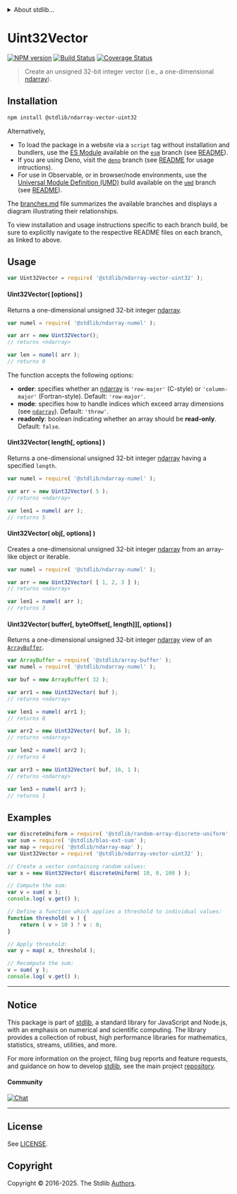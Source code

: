 <!--

@license Apache-2.0

Copyright (c) 2025 The Stdlib Authors.

Licensed under the Apache License, Version 2.0 (the "License");
you may not use this file except in compliance with the License.
You may obtain a copy of the License at

   http://www.apache.org/licenses/LICENSE-2.0

Unless required by applicable law or agreed to in writing, software
distributed under the License is distributed on an "AS IS" BASIS,
WITHOUT WARRANTIES OR CONDITIONS OF ANY KIND, either express or implied.
See the License for the specific language governing permissions and
limitations under the License.

-->


<details>
  <summary>
    About stdlib...
  </summary>
  <p>We believe in a future in which the web is a preferred environment for numerical computation. To help realize this future, we've built stdlib. stdlib is a standard library, with an emphasis on numerical and scientific computation, written in JavaScript (and C) for execution in browsers and in Node.js.</p>
  <p>The library is fully decomposable, being architected in such a way that you can swap out and mix and match APIs and functionality to cater to your exact preferences and use cases.</p>
  <p>When you use stdlib, you can be absolutely certain that you are using the most thorough, rigorous, well-written, studied, documented, tested, measured, and high-quality code out there.</p>
  <p>To join us in bringing numerical computing to the web, get started by checking us out on <a href="https://github.com/stdlib-js/stdlib">GitHub</a>, and please consider <a href="https://opencollective.com/stdlib">financially supporting stdlib</a>. We greatly appreciate your continued support!</p>
</details>

# Uint32Vector

[![NPM version][npm-image]][npm-url] [![Build Status][test-image]][test-url] [![Coverage Status][coverage-image]][coverage-url] <!-- [![dependencies][dependencies-image]][dependencies-url] -->

> Create an unsigned 32-bit integer vector (i.e., a one-dimensional [ndarray][@stdlib/ndarray/ctor]).

<!-- Section to include introductory text. Make sure to keep an empty line after the intro `section` element and another before the `/section` close. -->

<section class="intro">

</section>

<!-- /.intro -->

<!-- Package usage documentation. -->

<section class="installation">

## Installation

```bash
npm install @stdlib/ndarray-vector-uint32
```

Alternatively,

-   To load the package in a website via a `script` tag without installation and bundlers, use the [ES Module][es-module] available on the [`esm`][esm-url] branch (see [README][esm-readme]).
-   If you are using Deno, visit the [`deno`][deno-url] branch (see [README][deno-readme] for usage intructions).
-   For use in Observable, or in browser/node environments, use the [Universal Module Definition (UMD)][umd] build available on the [`umd`][umd-url] branch (see [README][umd-readme]).

The [branches.md][branches-url] file summarizes the available branches and displays a diagram illustrating their relationships.

To view installation and usage instructions specific to each branch build, be sure to explicitly navigate to the respective README files on each branch, as linked to above.

</section>

<section class="usage">

## Usage

```javascript
var Uint32Vector = require( '@stdlib/ndarray-vector-uint32' );
```

#### Uint32Vector( \[options] )

Returns a one-dimensional unsigned 32-bit integer [ndarray][@stdlib/ndarray/ctor].

```javascript
var numel = require( '@stdlib/ndarray-numel' );

var arr = new Uint32Vector();
// returns <ndarray>

var len = numel( arr );
// returns 0
```

The function accepts the following options:

-   **order**: specifies whether an [ndarray][@stdlib/ndarray/ctor] is `'row-major'` (C-style) or `'column-major'` (Fortran-style). Default: `'row-major'`.
-   **mode**: specifies how to handle indices which exceed array dimensions (see [`ndarray`][@stdlib/ndarray/ctor]). Default: `'throw'`.
-   **readonly**: boolean indicating whether an array should be **read-only**. Default: `false`.

#### Uint32Vector( length\[, options] )

Returns a one-dimensional unsigned 32-bit integer [ndarray][@stdlib/ndarray/ctor] having a specified `length`.

```javascript
var numel = require( '@stdlib/ndarray-numel' );

var arr = new Uint32Vector( 5 );
// returns <ndarray>

var len1 = numel( arr );
// returns 5
```

#### Uint32Vector( obj\[, options] )

Creates a one-dimensional unsigned 32-bit integer [ndarray][@stdlib/ndarray/ctor] from an array-like object or iterable.

```javascript
var numel = require( '@stdlib/ndarray-numel' );

var arr = new Uint32Vector( [ 1, 2, 3 ] );
// returns <ndarray>

var len1 = numel( arr );
// returns 3
```

#### Uint32Vector( buffer\[, byteOffset\[, length]]\[, options] )

Returns a one-dimensional unsigned 32-bit integer [ndarray][@stdlib/ndarray/ctor] view of an [`ArrayBuffer`][@stdlib/array/buffer].

```javascript
var ArrayBuffer = require( '@stdlib/array-buffer' );
var numel = require( '@stdlib/ndarray-numel' );

var buf = new ArrayBuffer( 32 );

var arr1 = new Uint32Vector( buf );
// returns <ndarray>

var len1 = numel( arr1 );
// returns 8

var arr2 = new Uint32Vector( buf, 16 );
// returns <ndarray>

var len2 = numel( arr2 );
// returns 4

var arr3 = new Uint32Vector( buf, 16, 1 );
// returns <ndarray>

var len3 = numel( arr3 );
// returns 1
```

</section>

<!-- /.usage -->

<!-- Package usage notes. Make sure to keep an empty line after the `section` element and another before the `/section` close. -->

<section class="notes">

</section>

<!-- /.notes -->

<!-- Package usage examples. -->

<section class="examples">

## Examples

<!-- eslint no-undef: "error" -->

```javascript
var discreteUniform = require( '@stdlib/random-array-discrete-uniform' );
var sum = require( '@stdlib/blas-ext-sum' );
var map = require( '@stdlib/ndarray-map' );
var Uint32Vector = require( '@stdlib/ndarray-vector-uint32' );

// Create a vector containing random values:
var x = new Uint32Vector( discreteUniform( 10, 0, 100 ) );

// Compute the sum:
var v = sum( x );
console.log( v.get() );

// Define a function which applies a threshold to individual values:
function threshold( v ) {
    return ( v > 10 ) ? v : 0;
}

// Apply threshold:
var y = map( x, threshold );

// Recompute the sum:
v = sum( y );
console.log( v.get() );
```

</section>

<!-- /.examples -->

<!-- Section to include cited references. If references are included, add a horizontal rule *before* the section. Make sure to keep an empty line after the `section` element and another before the `/section` close. -->

<section class="references">

</section>

<!-- /.references -->

<!-- Section for related `stdlib` packages. Do not manually edit this section, as it is automatically populated. -->

<section class="related">

</section>

<!-- /.related -->

<!-- Section for all links. Make sure to keep an empty line after the `section` element and another before the `/section` close. -->


<section class="main-repo" >

* * *

## Notice

This package is part of [stdlib][stdlib], a standard library for JavaScript and Node.js, with an emphasis on numerical and scientific computing. The library provides a collection of robust, high performance libraries for mathematics, statistics, streams, utilities, and more.

For more information on the project, filing bug reports and feature requests, and guidance on how to develop [stdlib][stdlib], see the main project [repository][stdlib].

#### Community

[![Chat][chat-image]][chat-url]

---

## License

See [LICENSE][stdlib-license].


## Copyright

Copyright &copy; 2016-2025. The Stdlib [Authors][stdlib-authors].

</section>

<!-- /.stdlib -->

<!-- Section for all links. Make sure to keep an empty line after the `section` element and another before the `/section` close. -->

<section class="links">

[npm-image]: http://img.shields.io/npm/v/@stdlib/ndarray-vector-uint32.svg
[npm-url]: https://npmjs.org/package/@stdlib/ndarray-vector-uint32

[test-image]: https://github.com/stdlib-js/ndarray-vector-uint32/actions/workflows/test.yml/badge.svg?branch=main
[test-url]: https://github.com/stdlib-js/ndarray-vector-uint32/actions/workflows/test.yml?query=branch:main

[coverage-image]: https://img.shields.io/codecov/c/github/stdlib-js/ndarray-vector-uint32/main.svg
[coverage-url]: https://codecov.io/github/stdlib-js/ndarray-vector-uint32?branch=main

<!--

[dependencies-image]: https://img.shields.io/david/stdlib-js/ndarray-vector-uint32.svg
[dependencies-url]: https://david-dm.org/stdlib-js/ndarray-vector-uint32/main

-->

[chat-image]: https://img.shields.io/gitter/room/stdlib-js/stdlib.svg
[chat-url]: https://app.gitter.im/#/room/#stdlib-js_stdlib:gitter.im

[stdlib]: https://github.com/stdlib-js/stdlib

[stdlib-authors]: https://github.com/stdlib-js/stdlib/graphs/contributors

[umd]: https://github.com/umdjs/umd
[es-module]: https://developer.mozilla.org/en-US/docs/Web/JavaScript/Guide/Modules

[deno-url]: https://github.com/stdlib-js/ndarray-vector-uint32/tree/deno
[deno-readme]: https://github.com/stdlib-js/ndarray-vector-uint32/blob/deno/README.md
[umd-url]: https://github.com/stdlib-js/ndarray-vector-uint32/tree/umd
[umd-readme]: https://github.com/stdlib-js/ndarray-vector-uint32/blob/umd/README.md
[esm-url]: https://github.com/stdlib-js/ndarray-vector-uint32/tree/esm
[esm-readme]: https://github.com/stdlib-js/ndarray-vector-uint32/blob/esm/README.md
[branches-url]: https://github.com/stdlib-js/ndarray-vector-uint32/blob/main/branches.md

[stdlib-license]: https://raw.githubusercontent.com/stdlib-js/ndarray-vector-uint32/main/LICENSE

[@stdlib/array/buffer]: https://github.com/stdlib-js/array-buffer

[@stdlib/ndarray/ctor]: https://github.com/stdlib-js/ndarray-ctor

</section>

<!-- /.links -->
